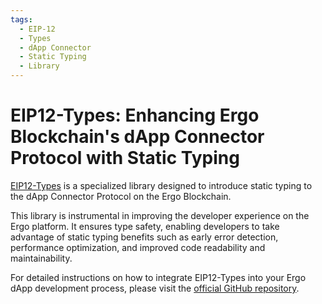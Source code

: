 ```yaml
---
tags:
  - EIP-12
  - Types
  - dApp Connector
  - Static Typing
  - Library
---
```


# EIP12-Types: Enhancing Ergo Blockchain's dApp Connector Protocol with Static Typing

[EIP12-Types](https://github.com/capt-nemo429/eip12-types) is a specialized library designed to introduce static typing to the dApp Connector Protocol on the Ergo Blockchain.

This library is instrumental in improving the developer experience on the Ergo platform. It ensures type safety, enabling developers to take advantage of static typing benefits such as early error detection, performance optimization, and improved code readability and maintainability.

For detailed instructions on how to integrate EIP12-Types into your Ergo dApp development process, please visit the [official GitHub repository](https://github.com/capt-nemo429/eip12-types).
